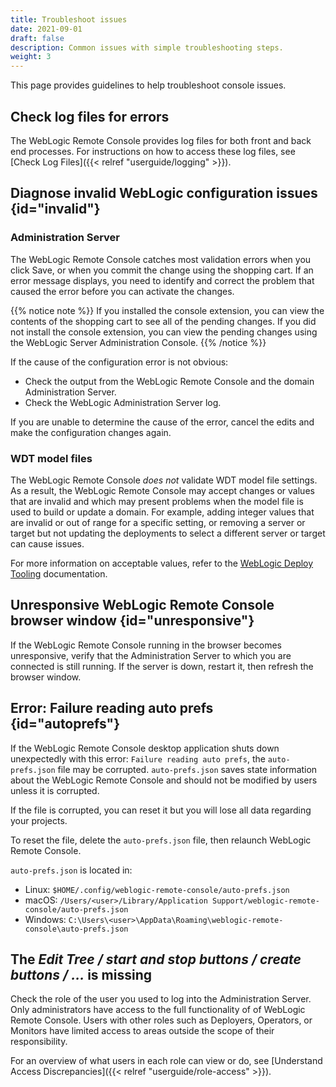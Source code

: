 ```yaml
---
title: Troubleshoot issues
date: 2021-09-01
draft: false
description: Common issues with simple troubleshooting steps.
weight: 3
---
```


This page provides guidelines to help troubleshoot console issues.

## Check log files for errors

The WebLogic Remote Console provides log files for both front and back end processes. For instructions on how to access these log files, see [Check Log Files]({{< relref "userguide/logging" >}}).

## Diagnose invalid WebLogic configuration issues {id="invalid"}

### Administration Server
The WebLogic Remote Console catches most validation errors when you click Save, or when you commit the change using the shopping cart. If an error message displays, you need to identify and correct the problem that caused the error before you can activate the changes.

{{% notice note %}}
If you installed the console extension, you can view the contents of the shopping cart to see all of the pending changes. If you did not install the console extension, you can view the pending changes using the WebLogic Server Administration Console.
{{% /notice %}}

If the cause of the configuration error is not obvious:
* Check the output from the WebLogic Remote Console and the domain Administration Server.
* Check the WebLogic Administration Server log.

If you are unable to determine the cause of the error, cancel the edits and make the configuration changes again.

### WDT model files
The WebLogic Remote Console *does not* validate WDT model file settings. As a result, the WebLogic Remote Console may accept changes or values that are invalid and which may present problems when the model file is used to build or update a domain. For example, adding integer values that are invalid or out of range for a specific setting, or removing a server or target but not updating the deployments to select a different server or target can cause issues.

For more information on acceptable values, refer to the [WebLogic Deploy Tooling](https://oracle.github.io/weblogic-deploy-tooling/) documentation.

## Unresponsive WebLogic Remote Console browser window {id="unresponsive"}
If the WebLogic Remote Console running in the browser becomes unresponsive, verify that the Administration Server to which you are connected is still running. If the server is down, restart it, then refresh the browser window.

## Error: Failure reading auto prefs {id="autoprefs"}

If the WebLogic Remote Console desktop application shuts down unexpectedly with this error: `Failure reading auto prefs`, the `auto-prefs.json` file may be corrupted. `auto-prefs.json` saves state information about the WebLogic Remote Console and should not be modified by users unless it is corrupted.

If the file is corrupted, you can reset it but you will lose all data regarding your projects.

To reset the file, delete the `auto-prefs.json` file, then relaunch WebLogic Remote Console.

`auto-prefs.json` is located in:
- Linux: `$HOME/.config/weblogic-remote-console/auto-prefs.json`
- macOS: `/Users/<user>/Library/Application Support/weblogic-remote-console/auto-prefs.json`
- Windows: `C:\Users\<user>\AppData\Roaming\weblogic-remote-console\auto-prefs.json`

## The *Edit Tree / start and stop buttons / create buttons / ...* is missing

Check the role of the user you used to log into the Administration Server. Only administrators have access to the full functionality of of WebLogic Remote Console. Users with other roles such as Deployers, Operators, or Monitors have limited access to areas outside the scope of their responsibility.

<!-- You can check the role of a user by expanding the Kiosk, and selecting the Info bubble ![Navpane icon](/weblogic-remote-console/data-providers-info-icon-brn_24x24.png) beside the Administration Server connection with your user. -->

For an overview of what users in each role can view or do, see [Understand Access Discrepancies]({{< relref "userguide/role-access" >}}).